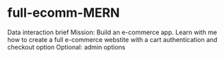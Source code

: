 # full-ecomm-MERN
Data interaction brief
Mission:
Build an e-commerce app.
Learn with me how to create a full e-commerce webstite with a cart authentication and checkout option
Optional: admin options
